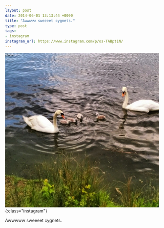 ```yaml
---
layout: post
date: 2014-06-01 13:13:44 +0000
title: "Awwwww sweeeet cygnets."
type: post
tags:
- instagram
instagram_url: https://www.instagram.com/p/os-TABpt1N/
---
```


![Instagram - os-TABpt1N](/assets/os-TABpt1N.jpg){:class="instagram"}

Awwwww sweeeet cygnets.
